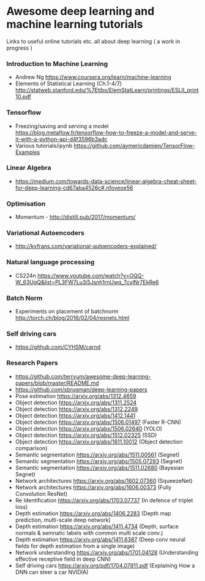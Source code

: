 # Awesome deep learning and machine learning tutorials
Links to useful online tutorials etc. all about deep learning ( a work in progress )

### Introduction to Machine Learning
* Andrew Ng https://www.coursera.org/learn/machine-learning
* Elements of Statistical Learning (Ch.1-4/7) http://statweb.stanford.edu/%7Etibs/ElemStatLearn/printings/ESLII_print10.pdf

### Tensorflow
* Freezing/saving and serving a model https://blog.metaflow.fr/tensorflow-how-to-freeze-a-model-and-serve-it-with-a-python-api-d4f3596b3adc
* Various tutorials/ipynb https://github.com/aymericdamien/TensorFlow-Examples

### Linear Algebra
* https://medium.com/towards-data-science/linear-algebra-cheat-sheet-for-deep-learning-cd67aba4526c#.nfoveoe56

### Optimisation
* Momentum - http://distill.pub/2017/momentum/

### Variational Autoencoders
* http://kvfrans.com/variational-autoencoders-explained/

### Natural language processing
* CS224n https://www.youtube.com/watch?v=OQQ-W_63UgQ&list=PL3FW7Lu3i5Jsnh1rnUwq_TcylNr7EkRe6

### Batch Norm 
* Experiments on placement of batchnorm http://torch.ch/blog/2016/02/04/resnets.html

### Self driving cars
* https://github.com/CYHSM/carnd

### Research Papers
* https://github.com/terryum/awesome-deep-learning-papers/blob/master/README.md 
* https://github.com/sbrugman/deep-learning-papers
* Pose estimation https://arxiv.org/abs/1312.4659 
* Object detection https://arxiv.org/abs/1311.2524
* Object detection https://arxiv.org/abs/1312.2249
* Object detection https://arxiv.org/abs/1412.1441
* Object detection https://arxiv.org/abs/1506.01497 (Faster R-CNN)
* Object detection https://arxiv.org/abs/1506.02640 (YOLO)
* Object detection https://arxiv.org/abs/1512.02325 (SSD)
* Object detection https://arxiv.org/abs/1611.10012 (Object detection comparison)
* Semantic segmentation https://arxiv.org/abs/1511.00561 (Segnet)
* Semantic segmentation https://arxiv.org/abs/1505.07293 (Segnet)
* Semantic segmentation https://arxiv.org/abs/1511.02680 (Bayesian Segnet)
* Network architectures https://arxiv.org/abs/1602.07360 (SqueezeNet)
* Network architectures https://arxiv.org/abs/1606.00373 (Fully Convolution ResNet)
* Re Identification https://arxiv.org/abs/1703.07737 (In defence of triplet loss)
* Depth estimation https://arxiv.org/abs/1406.2283 (Depth map prediction, multi-scale deep network)
* Depth estimation https://arxiv.org/abs/1411.4734 (Depth, surface normals & semnatic labels with common multi scale conv.)
* Depth estimation https://arxiv.org/abs/1411.6387 (Deep conv neural fields for depth estimation from a single image)
* Network understanding https://arxiv.org/abs/1701.04128 (Understanding effective receptive field in deep CNN)
* Self driving cars https://arxiv.org/pdf/1704.07911.pdf (Explaining How a DNN can steer a car NVIDIA)
